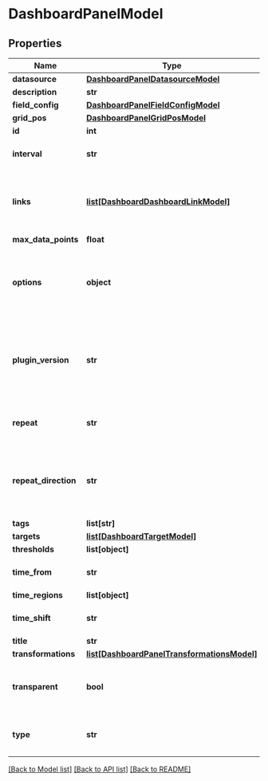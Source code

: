 # DashboardPanelModel

## Properties
Name | Type | Description | Notes
------------ | ------------- | ------------- | -------------
**datasource** | [**DashboardPanelDatasourceModel**](DashboardPanelDatasourceModel.md) |  | [optional] 
**description** | **str** | Description. | [optional] 
**field_config** | [**DashboardPanelFieldConfigModel**](DashboardPanelFieldConfigModel.md) |  | 
**grid_pos** | [**DashboardPanelGridPosModel**](DashboardPanelGridPosModel.md) |  | [optional] 
**id** | **int** | TODO docs | [optional] 
**interval** | **str** | TODO docs TODO tighter constraint | [optional] 
**links** | [**list[DashboardDashboardLinkModel]**](DashboardDashboardLinkModel.md) | Panel links. TODO fill this out - seems there are a couple variants? | [optional] 
**max_data_points** | **float** | TODO docs | [optional] 
**options** | **object** | options is specified by the PanelOptions field in panel plugin schemas. | 
**plugin_version** | **str** | FIXME this almost certainly has to be changed in favor of scuemata versions | [optional] 
**repeat** | **str** | Name of template variable to repeat for. | [optional] 
**repeat_direction** | **str** | Direction to repeat in if &#39;repeat&#39; is set. \&quot;h\&quot; for horizontal, \&quot;v\&quot; for vertical. | [default to 'h']
**tags** | **list[str]** | TODO docs | [optional] 
**targets** | [**list[DashboardTargetModel]**](DashboardTargetModel.md) | TODO docs | [optional] 
**thresholds** | **list[object]** | TODO docs | [optional] 
**time_from** | **str** | TODO docs TODO tighter constraint | [optional] 
**time_regions** | **list[object]** | TODO docs | [optional] 
**time_shift** | **str** | TODO docs TODO tighter constraint | [optional] 
**title** | **str** | Panel title. | [optional] 
**transformations** | [**list[DashboardPanelTransformationsModel]**](DashboardPanelTransformationsModel.md) |  | 
**transparent** | **bool** | Whether to display the panel without a background. | [default to False]
**type** | **str** | The panel plugin type id. May not be empty. | 

[[Back to Model list]](../README.md#documentation-for-models) [[Back to API list]](../README.md#documentation-for-api-endpoints) [[Back to README]](../README.md)



